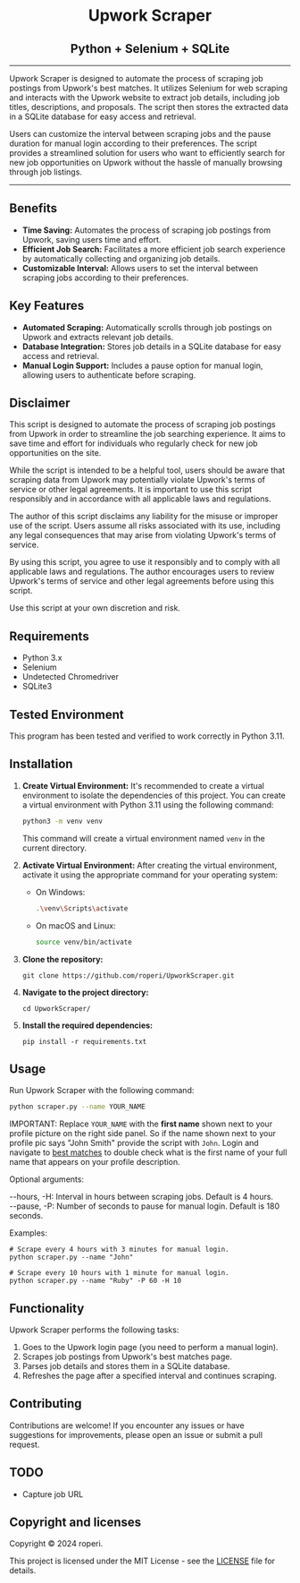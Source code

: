 <h1 align="center">Upwork Scraper</h1>
<h2 align="center">Python + Selenium + SQLite</h2>

---

Upwork Scraper is designed to automate the process of scraping job postings from Upwork's best matches. It utilizes Selenium for web scraping and interacts with the Upwork website to extract job details, including job titles, descriptions, and proposals. The script then stores the extracted data in a SQLite database for easy access and retrieval.

Users can customize the interval between scraping jobs and the pause duration for manual login according to their preferences. The script provides a streamlined solution for users who want to efficiently search for new job opportunities on Upwork without the hassle of manually browsing through job listings.

---
## Benefits

- **Time Saving:** Automates the process of scraping job postings from Upwork, saving users time and effort.
- **Efficient Job Search:** Facilitates a more efficient job search experience by automatically collecting and organizing job details.
- **Customizable Interval:** Allows users to set the interval between scraping jobs according to their preferences.

## Key Features

- **Automated Scraping:** Automatically scrolls through job postings on Upwork and extracts relevant job details.
- **Database Integration:** Stores job details in a SQLite database for easy access and retrieval.
- **Manual Login Support:** Includes a pause option for manual login, allowing users to authenticate before scraping.


## Disclaimer

This script is designed to automate the process of scraping job postings from Upwork in order to streamline the job searching experience. It aims to save time and effort for individuals who regularly check for new job opportunities on the site.

While the script is intended to be a helpful tool, users should be aware that scraping data from Upwork may potentially violate Upwork's terms of service or other legal agreements. It is important to use this script responsibly and in accordance with all applicable laws and regulations.

The author of this script disclaims any liability for the misuse or improper use of the script. Users assume all risks associated with its use, including any legal consequences that may arise from violating Upwork's terms of service.

By using this script, you agree to use it responsibly and to comply with all applicable laws and regulations. The author encourages users to review Upwork's terms of service and other legal agreements before using this script.

Use this script at your own discretion and risk.

## Requirements

- Python 3.x
- Selenium
- Undetected Chromedriver
- SQLite3

## Tested Environment

This program has been tested and verified to work correctly in Python 3.11.

## Installation

1. **Create Virtual Environment:** It's recommended to create a virtual environment to isolate the dependencies of this project. You can create a virtual environment with Python 3.11 using the following command:

    ```bash
    python3 -m venv venv
    ```

    This command will create a virtual environment named `venv` in the current directory.

2. **Activate Virtual Environment:** After creating the virtual environment, activate it using the appropriate command for your operating system:

    - On Windows:

        ```bash
        .\venv\Scripts\activate
        ```

    - On macOS and Linux:

        ```bash
        source venv/bin/activate
        ```
      
3. **Clone the repository:**
   
    ```
    git clone https://github.com/roperi/UpworkScraper.git
    ```

4. **Navigate to the project directory:**
   
    ```
    cd UpworkScraper/
    ```

5. **Install the required dependencies:**
   
    ```
    pip install -r requirements.txt
    ```

## Usage


Run Upwork Scraper with the following command:

```bash
python scraper.py --name YOUR_NAME
```

IMPORTANT: Replace `YOUR_NAME` with the **first name** shown next to your profile picture on the right side panel. So if the name shown next to your profile pic says "John Smith" provide the script with `John`.
 Login and navigate to [best matches](https://www.upwork.com/nx/find-work/best-matches) to double check what is the first name of your full name that appears on your profile description. 

Optional arguments:

--hours, -H: Interval in hours between scraping jobs. Default is 4 hours.  
--pause, -P: Number of seconds to pause for manual login. Default is 180 seconds.

Examples:

```
# Scrape every 4 hours with 3 minutes for manual login.  
python scraper.py --name "John"

# Scrape every 10 hours with 1 minute for manual login.  
python scraper.py --name "Ruby" -P 60 -H 10
```

## Functionality
Upwork Scraper performs the following tasks:

1. Goes to the Upwork login page (you need to perform a manual login).
2. Scrapes job postings from Upwork's best matches page.
3. Parses job details and stores them in a SQLite database.
4. Refreshes the page after a specified interval and continues scraping.

## Contributing
Contributions are welcome! If you encounter any issues or have suggestions for improvements, please open an issue or submit a pull request.

## TODO
- Capture job URL


## Copyright and licenses
Copyright © 2024 roperi. 

This project is licensed under the MIT License - see the [LICENSE](LICENSE) file for details.

